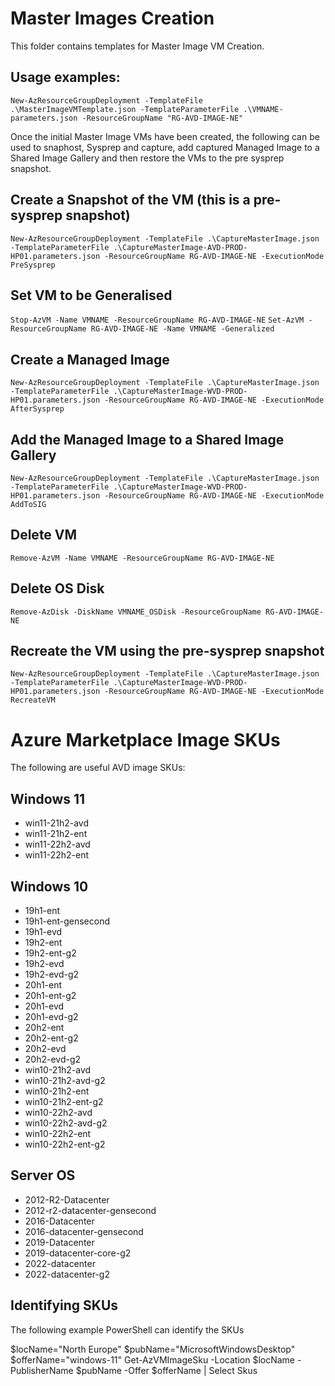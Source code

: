 #  Master Images Creation

This folder contains templates for  Master Image VM Creation.

## Usage examples:
`New-AzResourceGroupDeployment -TemplateFile .\MasterImageVMTemplate.json -TemplateParameterFile .\VMNAME-parameters.json -ResourceGroupName "RG-AVD-IMAGE-NE"` 


Once the initial Master Image VMs have been created, the following can be used to snaphost, Sysprep and capture, add captured Managed Image to a Shared Image Gallery and then restore the VMs to the pre sysprep snapshot.

## Create a Snapshot of the VM (this is a pre-sysprep snapshot)
`New-AzResourceGroupDeployment -TemplateFile .\CaptureMasterImage.json -TemplateParameterFile .\CaptureMasterImage-AVD-PROD-HP01.parameters.json -ResourceGroupName RG-AVD-IMAGE-NE -ExecutionMode PreSysprep` 

## Set VM to be Generalised
`Stop-AzVM -Name VMNAME -ResourceGroupName RG-AVD-IMAGE-NE` 
`Set-AzVM -ResourceGroupName RG-AVD-IMAGE-NE -Name VMNAME -Generalized` 

## Create a Managed Image
`New-AzResourceGroupDeployment -TemplateFile .\CaptureMasterImage.json -TemplateParameterFile .\CaptureMasterImage-WVD-PROD-HP01.parameters.json -ResourceGroupName RG-AVD-IMAGE-NE -ExecutionMode AfterSysprep` 

## Add the Managed Image to a Shared Image Gallery 
`New-AzResourceGroupDeployment -TemplateFile .\CaptureMasterImage.json -TemplateParameterFile .\CaptureMasterImage-WVD-PROD-HP01.parameters.json -ResourceGroupName RG-AVD-IMAGE-NE -ExecutionMode AddToSIG` 

## Delete VM
`Remove-AzVM -Name VMNAME -ResourceGroupName RG-AVD-IMAGE-NE` 

## Delete OS Disk
`Remove-AzDisk -DiskName VMNAME_OSDisk -ResourceGroupName RG-AVD-IMAGE-NE` 

## Recreate the VM using the pre-sysprep snapshot
`New-AzResourceGroupDeployment -TemplateFile .\CaptureMasterImage.json -TemplateParameterFile .\CaptureMasterImage-WVD-PROD-HP01.parameters.json -ResourceGroupName RG-AVD-IMAGE-NE -ExecutionMode RecreateVM` 

# Azure Marketplace Image SKUs

The following are useful AVD image SKUs:

## Windows 11
- win11-21h2-avd
- win11-21h2-ent
- win11-22h2-avd
- win11-22h2-ent

## Windows 10
- 19h1-ent
- 19h1-ent-gensecond
- 19h1-evd
- 19h2-ent
- 19h2-ent-g2
- 19h2-evd
- 19h2-evd-g2
- 20h1-ent
- 20h1-ent-g2
- 20h1-evd
- 20h1-evd-g2
- 20h2-ent
- 20h2-ent-g2
- 20h2-evd
- 20h2-evd-g2
- win10-21h2-avd
- win10-21h2-avd-g2
- win10-21h2-ent
- win10-21h2-ent-g2
- win10-22h2-avd
- win10-22h2-avd-g2
- win10-22h2-ent
- win10-22h2-ent-g2

## Server OS

- 2012-R2-Datacenter
- 2012-r2-datacenter-gensecond
- 2016-Datacenter
- 2016-datacenter-gensecond
- 2019-Datacenter
- 2019-datacenter-core-g2
- 2022-datacenter
- 2022-datacenter-g2

## Identifying SKUs
The following example PowerShell can identify the SKUs

$locName="North Europe"
$pubName="MicrosoftWindowsDesktop"
$offerName="windows-11"
Get-AzVMImageSku -Location $locName -PublisherName $pubName -Offer $offerName | Select Skus